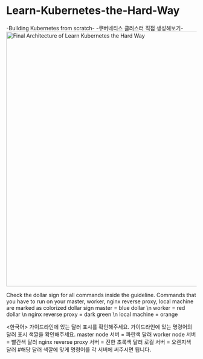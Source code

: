 # Learn-Kubernetes-the-Hard-Way
-Building Kubernetes from scratch-
-쿠버네티스 클러스터 직접 생성해보기-
<img width="672" alt="Final Architecture of Learn Kubernetes the Hard Way" src="https://user-images.githubusercontent.com/92728844/204950334-2b117117-5775-4143-b542-981ce7e5aa82.png">


<English>
Check the dollar sign for all commands inside the guideline.
Commands that you have to run on your master, worker, nginx reverse proxy, local machine are marked as colorized dollar sign
master = blue dollar \n
worker = red dollar \n
nginx reverse proxy = dark green \n
local machine = orange

  
<한국어>
가이드라인에 있는 달러 표시를 확인해주세요.
가이드라인에 있는 명령어의 달러 표시 색깔을 확인해주세요.
master node 서버 = 파란색 달러
worker node 서버 = 빨간색 달러
nginx reverse proxy 서버 = 진한 초록색 달러
로컬 서버 = 오렌지색 달러
#해당 달러 색깔에 맞게 명령어를 각 서버에 써주시면 됩니다.

